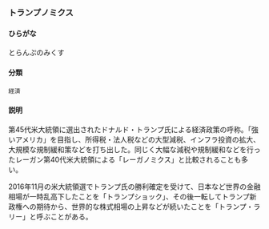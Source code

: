 <div style="display:none;">

## [あ行](securities-terms?id=あ行)
## [か行](securities-terms?id=か行)
## [さ行](securities-terms?id=さ行)
## [た行](securities-terms?id=た行)

</div>

### トランプノミクス

#### ひらがな

とらんぷのみくす

#### 分類

`経済`

#### 説明

第45代米大統領に選出されたドナルド・トランプ氏による経済政策の呼称。「強いアメリカ」を目指し、所得税・法人税などの大型減税、インフラ投資の拡大、大規模な規制緩和策などを打ち出した。同じく大幅な減税や規制緩和などを行ったレーガン第40代米大統領による「レーガノミクス」と比較されることも多い。
 
2016年11月の米大統領選でトランプ氏の勝利確定を受けて、日本など世界の金融相場が一時乱高下したことを「トランプショック」、その後一転してトランプ新政権への期待から、世界的な株式相場の上昇などが続いたことを「トランプ・ラリー」と呼ぶことがある。

<div style="display:none;">

## [な行](securities-terms?id=な行)
## [は行](securities-terms?id=は行)
## [ま行](securities-terms?id=ま行)
## [や行](securities-terms?id=や行)
## [ら行](securities-terms?id=ら行)
## [わ行](securities-terms?id=わ行)
## [英数字・記号](securities-terms?id=英数字・記号)

</div>

